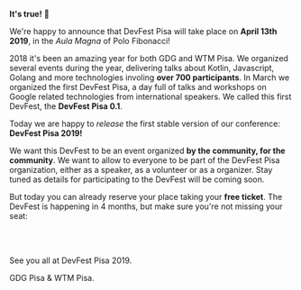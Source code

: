 **It's true!** 🎉

We're happy to announce that DevFest Pisa will take place on **April 13th 2019**, in the _Aula Magna_ of Polo Fibonacci! 

2018 it's been an amazing year for both GDG and WTM Pisa. We organized several events during the year, delivering talks about Kotlin, Javascript, Golang and more technologies involing **over 700 participants**. In March we organized the first DevFest Pisa, a day full of talks and workshops on Google related technologies from international speakers. We called this first DevFest, the **DevFest Pisa 0.1**.

Today we are happy to _release_ the first stable version of our conference: **DevFest Pisa 2019!**

We want this DevFest to be an event organized **by the community, for the community**. We want to allow to everyone to be part of the DevFest Pisa organization, either as a speaker, as a volunteer or as a organizer. Stay tuned as details for participating to the DevFest will be coming soon.

But today you can already reserve your place taking your **free ticket**. The DevFest is happening in 4 months, but make sure you're not missing your seat:

<div style="text-align: center">
<a href="https://ncorti.com" target="_blank" class="style-scope header-content" style="color: white; ">
  <paper-button class="buy-button" primary="" role="button" tabindex="0" animated="" elevation="0" aria-disabled="false">Get a ticket</paper-button>
</a>
</div>
<br/>

See you all at DevFest Pisa 2019.

GDG Pisa & WTM Pisa.
